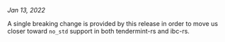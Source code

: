 *Jan 13, 2022*

A single breaking change is provided by this release in order to move us closer
toward `no_std` support in both tendermint-rs and ibc-rs.
